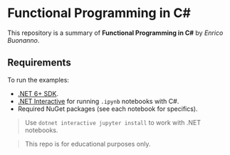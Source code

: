 

# Functional Programming in C#

This repository is a summary of **Functional Programming in C#** by *Enrico Buonanno*.

## Requirements

To run the examples:

- [.NET 6+ SDK](https://dotnet.microsoft.com/en-us/download).
- [.NET Interactive](https://github.com/dotnet/interactive) for running `.ipynb` notebooks with C#.
- Required NuGet packages (see each notebook for specifics).

> Use `dotnet interactive jupyter install` to work with .NET notebooks.

> This repo is for educational purposes only.   